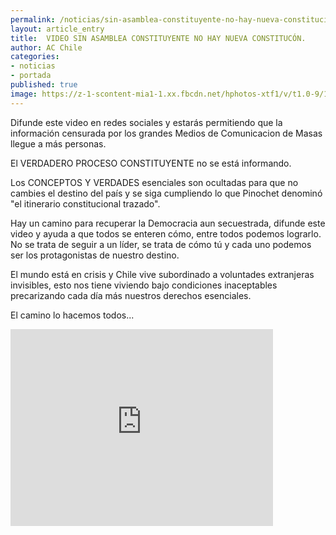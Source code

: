 ```yaml
---
permalink: /noticias/sin-asamblea-constituyente-no-hay-nueva-constitucion.html
layout: article_entry
title:  VIDEO SIN ASAMBLEA CONSTITUYENTE NO HAY NUEVA CONSTITUCÓN.
author: AC Chile
categories: 
- noticias
- portada
published: true
image: https://z-1-scontent-mia1-1.xx.fbcdn.net/hphotos-xtf1/v/t1.0-9/1011103_10208000627325120_3319075812659945481_n.jpg?oh=545fc334592aa43a15258c5cd4aae67e&oe=576B0F2E
---
```


Difunde este video en redes sociales y estarás permitiendo que la información censurada por los grandes Medios de Comunicacion de Masas llegue a más personas. 

El VERDADERO PROCESO CONSTITUYENTE no se está informando.

Los CONCEPTOS Y VERDADES esenciales son ocultadas para que no cambies el destino del país y se siga cumpliendo lo que Pinochet denominó "el itinerario constitucional trazado".

Hay un camino para recuperar la Democracia aun secuestrada, difunde este video y ayuda a que todos se enteren cómo, entre todos podemos lograrlo. No se trata de seguir a un líder, se trata de cómo tú y cada uno podemos ser los protagonistas de nuestro destino.

El mundo está en crisis y Chile vive subordinado a voluntades extranjeras invisibles, esto nos tiene viviendo bajo condiciones inaceptables precarizando cada día más nuestros derechos esenciales.

El camino lo hacemos todos...

<iframe width="420" height="315" src="https://www.youtube.com/embed/jqEgYTwcwJ0" frameborder="0" allowfullscreen></iframe>
